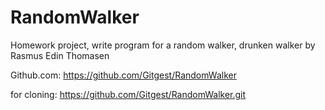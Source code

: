 # RandomWalker
Homework project, write program for a random walker, drunken walker by Rasmus Edin Thomasen

Github.com: https://github.com/Gitgest/RandomWalker

for cloning: https://github.com/Gitgest/RandomWalker.git
